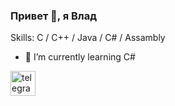 ### Привет 👋, я Влад

Skills: C / C++ / Java / C# / Assambly

- 🌱 I’m currently learning C# 


[<img src='https://www.svgrepo.com/show/354443/telegram.svg' alt='telegram' height='40'>](https://t.me/kolesov_v_s)  
